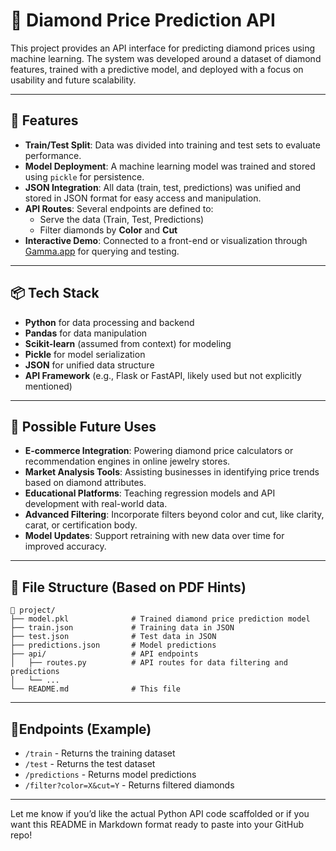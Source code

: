 # 💎 Diamond Price Prediction API

This project provides an API interface for predicting diamond prices using machine learning. The system was developed around a dataset of diamond features, trained with a predictive model, and deployed with a focus on usability and future scalability.

---

## 🚀 Features

- **Train/Test Split**: Data was divided into training and test sets to evaluate performance.
- **Model Deployment**: A machine learning model was trained and stored using `pickle` for persistence.
- **JSON Integration**: All data (train, test, predictions) was unified and stored in JSON format for easy access and manipulation.
- **API Routes**: Several endpoints are defined to:
  - Serve the data (Train, Test, Predictions)
  - Filter diamonds by **Color** and **Cut**
- **Interactive Demo**: Connected to a front-end or visualization through [Gamma.app](https://gamma.app) for querying and testing.

---

## 📦 Tech Stack

- **Python** for data processing and backend
- **Pandas** for data manipulation
- **Scikit-learn** (assumed from context) for modeling
- **Pickle** for model serialization
- **JSON** for unified data structure
- **API Framework** (e.g., Flask or FastAPI, likely used but not explicitly mentioned)

---

## 🔮 Possible Future Uses

- **E-commerce Integration**: Powering diamond price calculators or recommendation engines in online jewelry stores.
- **Market Analysis Tools**: Assisting businesses in identifying price trends based on diamond attributes.
- **Educational Platforms**: Teaching regression models and API development with real-world data.
- **Advanced Filtering**: Incorporate filters beyond color and cut, like clarity, carat, or certification body.
- **Model Updates**: Support retraining with new data over time for improved accuracy.

---

## 📂 File Structure (Based on PDF Hints)

```
📁 project/
├── model.pkl              # Trained diamond price prediction model
├── train.json             # Training data in JSON
├── test.json              # Test data in JSON
├── predictions.json       # Model predictions
├── api/                   # API endpoints
│   ├── routes.py          # API routes for data filtering and predictions
│   └── ...
└── README.md              # This file
```

---

## 📍Endpoints (Example)

- `/train` - Returns the training dataset
- `/test` - Returns the test dataset
- `/predictions` - Returns model predictions
- `/filter?color=X&cut=Y` - Returns filtered diamonds

---

Let me know if you’d like the actual Python API code scaffolded or if you want this README in Markdown format ready to paste into your GitHub repo!
